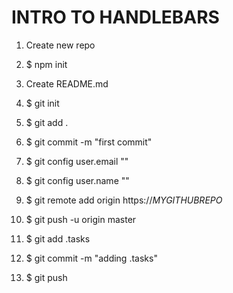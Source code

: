 # INTRO TO HANDLEBARS

1. Create new repo
1. $ npm init
1. Create README.md
1. $ git init
1. $ git add .
1. $ git commit -m "first commit"
1. $ git config user.email ""
1. $ git config user.name ""
1. $ git remote add origin https://*MYGITHUBREPO*
1. $ git push -u origin master

1. $ git add .tasks
1. $ git commit -m "adding .tasks"
1. $ git push

